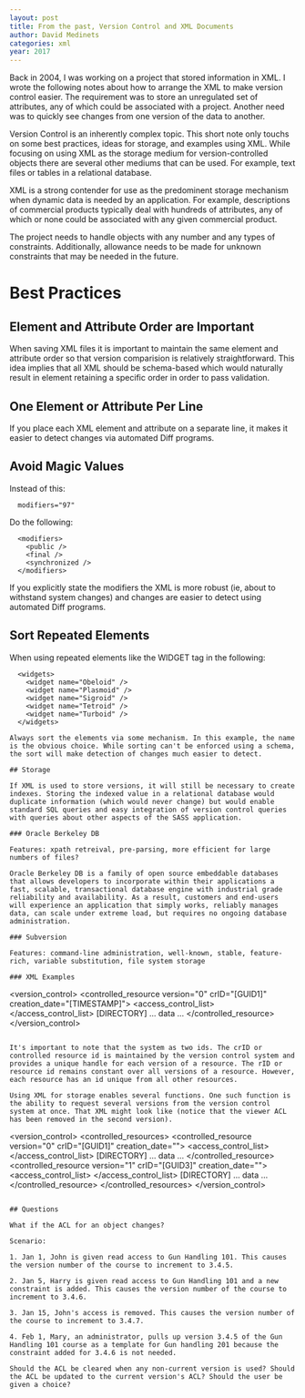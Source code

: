 ```yaml
---
layout: post
title: From the past, Version Control and XML Documents
author: David Medinets
categories: xml
year: 2017
---
```


Back in 2004, I was working on a project that stored information in XML. I wrote the following notes about how to arrange the XML to make version control easier. The requirement was to store an unregulated set of attributes, any of which could be associated with a project. Another need was to quickly see changes from one version of the data to another.

Version Control is an inherently complex topic. This short note only touchs on some best practices, ideas for storage, and examples using XML. While focusing on using XML as the storage medium for version-controlled objects there are several other mediums that can be used. For example, text files or tables in a relational database.

XML is a strong contender for use as the predominent storage mechanism when dynamic data is needed by an application. For example, descriptions of commercial products typically deal with hundreds of attributes, any of which or none could be associated with any given commercial product.

The project needs to handle objects with any number and any types of constraints. Additionally, allowance needs to be made for unknown constraints that may be needed in the future.

# Best Practices

## Element and Attribute Order are Important

When saving XML files it is important to maintain the same element and attribute order so that version comparision is relatively straightforward. This idea implies that all XML should be schema-based which would naturally result in element retaining a specific order in order to pass validation.

## One Element or Attribute Per Line

If you place each XML element and attribute on a separate line, it makes it easier to detect changes via automated Diff programs.

## Avoid Magic Values

Instead of this:

```
  modifiers="97"
```

Do the following:

```
  <modifiers>
    <public />
    <final />
    <synchronized />
  </modifiers>
```

If you explicitly state the modifiers the XML is more robust (ie, about to withstand system changes) and changes are easier to detect using automated Diff programs.

## Sort Repeated Elements

When using repeated elements like the WIDGET tag in the following:

```
  <widgets>
    <widget name="Obeloid" />
    <widget name="Plasmoid" />
    <widget name="Sigroid" />
    <widget name="Tetroid" />
    <widget name="Turboid" />
  </widgets>  

Always sort the elements via some mechanism. In this example, the name is the obvious choice. While sorting can't be enforced using a schema, the sort will make detection of changes much easier to detect.

## Storage

If XML is used to store versions, it will still be necessary to create indexes. Storing the indexed value in a relational database would duplicate information (which would never change) but would enable standard SQL queries and easy integration of version control queries with queries about other aspects of the SASS application.

### Oracle Berkeley DB

Features: xpath retreival, pre-parsing, more efficient for large numbers of files?

Oracle Berkeley DB is a family of open source embeddable databases that allows developers to incorporate within their applications a fast, scalable, transactional database engine with industrial grade reliability and availability. As a result, customers and end-users will experience an application that simply works, reliably manages data, can scale under extreme load, but requires no ongoing database administration.

### Subversion

Features: command-line administration, well-known, stable, feature-rich, variable substitution, file system storage

### XML Examples

```
  <version_control>
    <controlled_resource version="0" crID="[GUID1]" creation_date="[TIMESTAMP]">
      <access_control_list>
        <user id="2324" type="owner"/>
        <user id="3223" type="viewer"/>
      </access_control_list>
      <path>[DIRECTORY]</path>
      <resource rID="[GUID2]">
        ... data ...
      </resource>
    </controlled_resource>
  </version_control>
```

It's important to note that the system as two ids. The crID or controlled resource id is maintained by the version control system and provides a unique handle for each version of a resource. The rID or resource id remains constant over all versions of a resource. However, each resource has an id unique from all other resources.

Using XML for storage enables several functions. One such function is the ability to request several versions from the version control system at once. That XML might look like (notice that the viewer ACL has been removed in the second version).

```
<version_control>
  <controlled_resources>
    <controlled_resource version="0" crID="[GUID1]" creation_date="">
      <access_control_list>
        <user id="2324" type="owner"/>
        <user id="3223" type="viewer"/>
      </access_control_list>
      <path>[DIRECTORY]</path>
      <resource rID="[GUID2]">
        ... data ...
      </resource>
    </controlled_resource>
    <controlled_resource version="1" crID="[GUID3]" creation_date="">
      <access_control_list>
        <user id="2324" type="owner"/>
      </access_control_list>
      <path>[DIRECTORY]</path>
      <resource rID="[GUID2]">
        ... data ...
      </resource>
    </controlled_resource>
  </controlled_resources>
</version_control>
```

## Questions

What if the ACL for an object changes?

Scenario:

1. Jan 1, John is given read access to Gun Handling 101. This causes the version number of the course to increment to 3.4.5.

2. Jan 5, Harry is given read access to Gun Handling 101 and a new constraint is added. This causes the version number of the course to increment to 3.4.6.

3. Jan 15, John's access is removed. This causes the version number of the course to increment to 3.4.7.

4. Feb 1, Mary, an administrator, pulls up version 3.4.5 of the Gun Handling 101 course as a template for Gun handling 201 because the constraint added for 3.4.6 is not needed.

Should the ACL be cleared when any non-current version is used? Should the ACL be updated to the current version's ACL? Should the user be given a choice?
